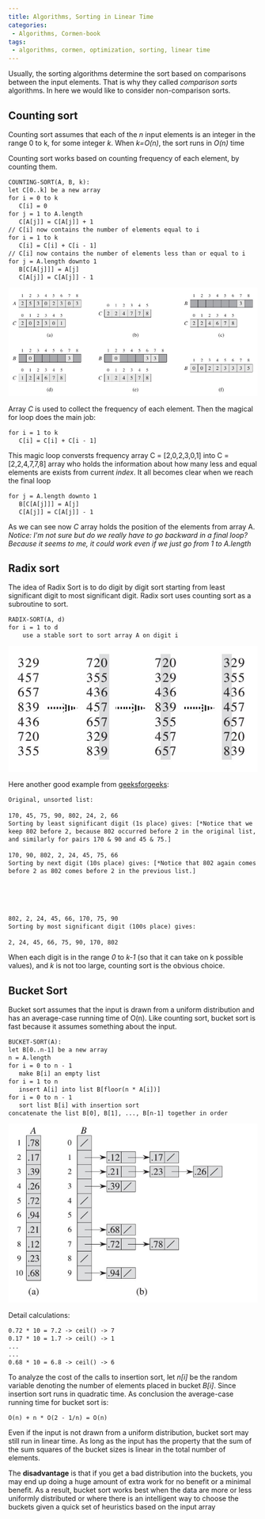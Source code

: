 ```yaml
---
title: Algorithms, Sorting in Linear Time
categories:
 - Algorithms, Cormen-book
tags:
 - algorithms, cormen, optimization, sorting, linear time
---
```


Usually, the sorting algorithms determine the sort based on comparisons between the input elements. That is why they called *comparison sorts* algorithms. In here we would like to consider non-comparison sorts.

## Counting sort
Counting sort assumes that each of the *n* input elements is an integer in the range 0 to k, for some integer *k*. When *k=O(n)*, the sort runs in *O(n)* time

Counting sort works based on counting frequency of each element, by counting them. 

```
COUNTING-SORT(A, B, k):
let C[0..k] be a new array
for i = 0 to k
   C[i] = 0
for j = 1 to A.length
   C[A[j]] = C[A[j]] + 1
// C[i] now contains the number of elements equal to i
for i = 1 to k
   C[i] = C[i] + C[i - 1]
// C[i] now contains the number of elements less than or equal to i
for j = A.length downto 1
   B[C[A[j]]] = A[j]
   C[A[j]] = C[A[j]] - 1
```

![NoImage](/assets/images/cormenAlgorithms/cormen_fig_8_2.jpg)

Array *C* is used to collect the frequency of each element. Then the magical for loop does the main job:

```
for i = 1 to k
   C[i] = C[i] + C[i - 1]
```
This magic loop conversts frequency array C = [2,0,2,3,0,1] into C = [2,2,4,7,7,8] array who holds the information about how many less and equal elements are exists from current *index*. It all becomes clear when we reach the final loop

```
for j = A.length downto 1
   B[C[A[j]]] = A[j]
   C[A[j]] = C[A[j]] - 1
```

As we can see now *C* array holds the position of the elements from array A.
*Notice: I'm not sure but do we really have to go backward in a final loop? Because it seems to me, it could work even if we just go from 1 to A.length*

## Radix sort
The idea of Radix Sort is to do digit by digit sort starting from least significant digit to most significant digit. Radix sort uses counting sort as a subroutine to sort.

```
RADIX-SORT(A, d)
for i = 1 to d
    use a stable sort to sort array A on digit i
```


![NoImage](/assets/images/cormenAlgorithms/cormen_fig_8_3.jpg)

Here another good example from [geeksforgeeks](https://www.geeksforgeeks.org/radix-sort/):

```
Original, unsorted list:

170, 45, 75, 90, 802, 24, 2, 66
Sorting by least significant digit (1s place) gives: [*Notice that we keep 802 before 2, because 802 occurred before 2 in the original list, and similarly for pairs 170 & 90 and 45 & 75.]

170, 90, 802, 2, 24, 45, 75, 66
Sorting by next digit (10s place) gives: [*Notice that 802 again comes before 2 as 802 comes before 2 in the previous list.]



 

802, 2, 24, 45, 66, 170, 75, 90
Sorting by most significant digit (100s place) gives:

2, 24, 45, 66, 75, 90, 170, 802
```

When each digit is in the range *0* to *k-1* (so that it can take on k possible values), and *k* is not too large, counting sort is the obvious choice.

## Bucket Sort

Bucket sort assumes that the input is drawn from a uniform distribution and has an average-case running time of O(n). Like counting sort, bucket sort is fast because it assumes something about the input.

```
BUCKET-SORT(A):
let B[0..n-1] be a new array
n = A.length
for i = 0 to n - 1
   make B[i] an empty list
for i = 1 to n
   insert A[i] into list B[floor(n * A[i])]
for i = 0 to n - 1
   sort list B[i] with insertion sort
concatenate the list B[0], B[1], ..., B[n-1] together in order
```

![NoImage](/assets/images/cormenAlgorithms/cormen_fig_8_4.jpg)

Detail calculations:

```
0.72 * 10 = 7.2 -> ceil() -> 7
0.17 * 10 = 1.7 -> ceil() -> 1
...
...
0.68 * 10 = 6.8 -> ceil() -> 6
```

To analyze the cost of the calls to insertion sort, let *n[i]* be the random variable
denoting the number of elements placed in bucket *B[i]*. Since insertion sort runs in quadratic time. As conclusion the average-case running time for bucket sort is:

```
O(n) + n * O(2 - 1/n) = O(n)
```

Even if the input is not drawn from a uniform distribution, bucket sort may still run in linear time. As long as the input has the property that the sum of the sum squares of the bucket sizes is linear in the total number of elements.

The **disadvantage** is that if you get a bad distribution into the buckets, you may end up doing a huge amount of extra work for no benefit or a minimal benefit. As a result, bucket sort works best when the data are more or less uniformly distributed or where there is an intelligent way to choose the buckets given a quick set of heuristics based on the input array





